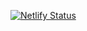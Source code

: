 [![Netlify Status](https://api.netlify.com/api/v1/badges/3f8f1dc5-02c5-4bf8-bb81-e4f09f942660/deploy-status)](https://app.netlify.com/sites/judith-cbf-portfolio/deploys)
